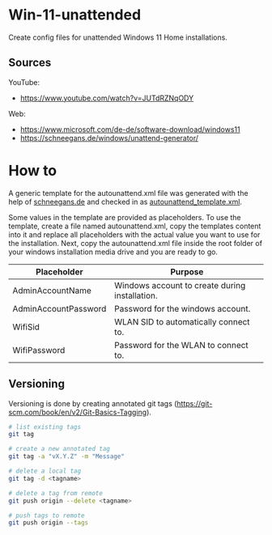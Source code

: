 # Win-11-unattended
Create config files for unattended Windows 11 Home installations.

## Sources
YouTube:
* https://www.youtube.com/watch?v=JUTdRZNqODY

Web:
* https://www.microsoft.com/de-de/software-download/windows11
* https://schneegans.de/windows/unattend-generator/

# How to
A generic template for the autounattend.xml file was generated with the help of [schneegans.de](https://schneegans.de/windows/unattend-generator/) and checked in as [autounattend_template.xml](autounattend_template.xml).

Some values in the template are provided as placeholders. To use the template, create a file named autounattend.xml, copy the templates content into it and replace all placeholders with the actual value you want to use for the installation.
Next, copy the autounattend.xml file inside the root folder of your windows installation media drive and you are ready to go.

| Placeholder          | Purpose                                        |
| -------------------- | ---------------------------------------------- |
| AdminAccountName     | Windows account to create during installation. |
| AdminAccountPassword | Password for the windows account.              |
| WifiSid              | WLAN SID to automatically connect to.          |
| WifiPassword         | Password for the WLAN to connect to.           |

## Versioning
Versioning is done by creating annotated git tags (https://git-scm.com/book/en/v2/Git-Basics-Tagging).

```bash
# list existing tags
git tag

# create a new annotated tag
git tag -a "vX.Y.Z" -m "Message"

# delete a local tag
git tag -d <tagname>

# delete a tag from remote
git push origin --delete <tagname>

# push tags to remote
git push origin --tags
```
